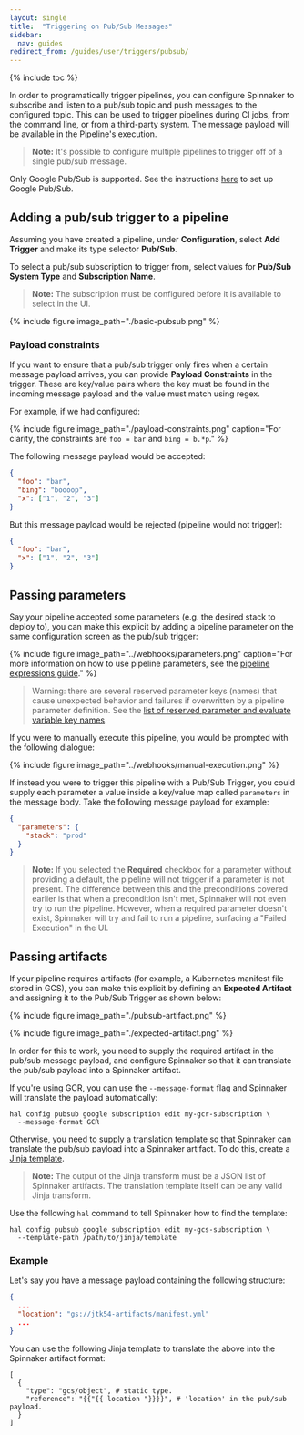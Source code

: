 ```yaml
---
layout: single
title:  "Triggering on Pub/Sub Messages"
sidebar:
  nav: guides
redirect_from: /guides/user/triggers/pubsub/
---
```


{% include toc %}

In order to programatically trigger pipelines, you can configure Spinnaker to
subscribe and listen to a pub/sub topic and push messages to the configured
topic. This can be used to trigger pipelines during CI jobs, from the command line,
or from a third-party system. The message payload will be available in the
Pipeline's execution.

> **Note:**  It's possible to configure multiple pipelines to trigger off of
> a single pub/sub message.

Only Google Pub/Sub is supported. See the instructions
[here](/setup/triggers/google/) to set up Google Pub/Sub.

## Adding a pub/sub trigger to a pipeline

Assuming you have created a pipeline, under __Configuration__, select __Add
Trigger__ and make its type selector __Pub/Sub__.

To select a pub/sub subscription to trigger from, select values for
__Pub/Sub System Type__ and __Subscription Name__. 

> **Note:** The subscription
> must be configured before it is available to select in the UI.

{%
  include
  figure
  image_path="./basic-pubsub.png"
%}

### Payload constraints

If you want to ensure that a pub/sub trigger only fires when a certain message payload
arrives, you can provide __Payload Constraints__ in the trigger. These are
key/value pairs where the key must be found in the incoming message payload and the
value must match using regex.

For example, if we had configured:

{%
  include
  figure
  image_path="./payload-constraints.png"
  caption="For clarity, the constraints are `foo = bar` and `bing = b.*p`."
%}

The following message payload would be accepted:

```json
{
  "foo": "bar",
  "bing": "boooop",
  "x": ["1", "2", "3"]
}
```

But this message payload would be rejected (pipeline would not trigger):

```json
{
  "foo": "bar",
  "x": ["1", "2", "3"]
}
```

## Passing parameters

Say your pipeline accepted some parameters (e.g. the desired stack to deploy
to), you can make this explicit by adding a pipeline parameter on the same
configuration screen as the pub/sub trigger:

{%
  include
  figure
  image_path="../webhooks/parameters.png"
  caption="For more information on how to use pipeline parameters, see the
  [pipeline expressions guide](/guides/user/pipeline-expressions)."
%}

> Warning: there are several reserved parameter keys (names) that cause unexpected behavior and failures
> if overwritten by a pipeline parameter definition.
> See the [list of reserved parameter and evaluate variable key names](/guides/user/pipeline-expressions#list-of-reserved-parameter-and-evaluate-variable-key-names).

If you were to manually execute this pipeline, you would be prompted with the
following dialogue:

{%
  include
  figure
  image_path="../webhooks/manual-execution.png"
%}

If instead you were to trigger this pipeline with a Pub/Sub Trigger, you could supply
each parameter a value inside a key/value map called `parameters` in the message body. Take the
following message payload for example:

```json
{
  "parameters": {
    "stack": "prod"
  }
}
```

> **Note:** If you selected the __Required__ checkbox for a parameter
> without providing a default, the pipeline will not trigger if a parameter is
> not present. The difference between this and the preconditions covered
> earlier is that when a precondition isn't met, Spinnaker will not even try to
> run the pipeline. However, when a required parameter doesn't exist, Spinnaker
> will try and fail to run a pipeline, surfacing a "Failed Execution" in the
> UI.

## Passing artifacts

If your pipeline requires artifacts (for example, a Kubernetes manifest file
stored in GCS), you can make this explicit by defining an __Expected Artifact__
and assigning it to the Pub/Sub Trigger as shown below:

{%
  include
  figure
  image_path="./pubsub-artifact.png"
%}

{%
  include
  figure
  image_path="./expected-artifact.png"
%}

In order for this to work, you need to supply the required artifact in the
pub/sub message payload, and configure Spinnaker so that it can translate the
pub/sub payload into a Spinnaker artifact.

If you're using GCR, you can use the `--message-format` flag and Spinnaker will
translate the payload automatically:

```
hal config pubsub google subscription edit my-gcr-subscription \
  --message-format GCR
```

Otherwise, you need to supply a translation template so that Spinnaker can
translate the pub/sub payload into a Spinnaker artifact. To do this, create a
[Jinja template](http://jinja.pocoo.org/docs/2.10/templates). 

> **Note:** The output of the Jinja transform must be a JSON list of Spinnaker artifacts. The
> translation template itself can be any valid Jinja transform.

Use the following `hal` command to tell Spinnaker how to find the template:

```
hal config pubsub google subscription edit my-gcs-subscription \
  --template-path /path/to/jinja/template
```

### Example
Let's say you have a message payload containing the following structure:

```json
{
  ...
  "location": "gs://jtk54-artifacts/manifest.yml"
  ...
}
```

You can use the following Jinja template to translate the above into the
Spinnaker artifact format:

```
[
  {
    "type": "gcs/object", # static type.
    "reference": "{{"{{ location "}}}}", # 'location' in the pub/sub payload.
  }
]
```
